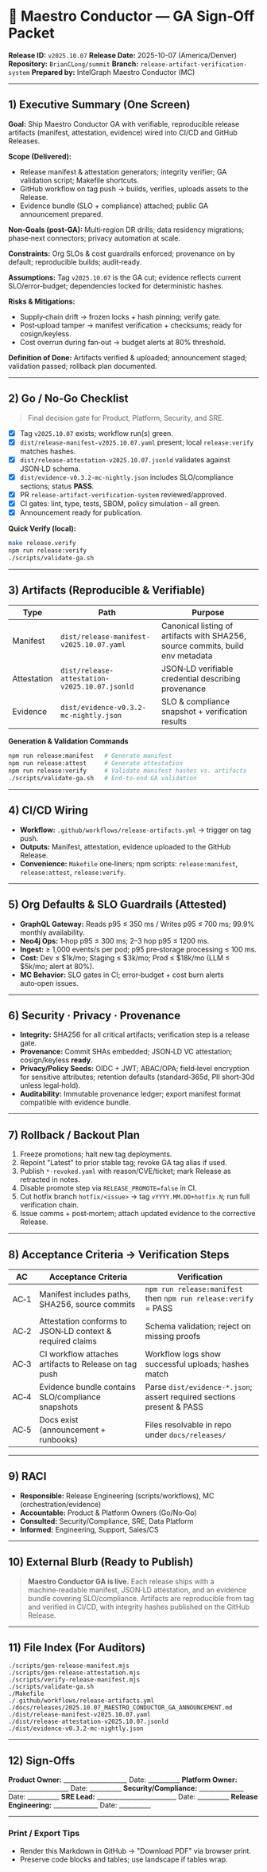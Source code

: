 # 🎯 Maestro Conductor — GA Sign‑Off Packet

**Release ID:** `v2025.10.07`
**Release Date:** 2025-10-07 (America/Denver)
**Repository:** `BrianCLong/summit`
**Branch:** `release-artifact-verification-system`
**Prepared by:** IntelGraph Maestro Conductor (MC)

---

## 1) Executive Summary (One Screen)

**Goal:** Ship Maestro Conductor GA with verifiable, reproducible release artifacts (manifest, attestation, evidence) wired into CI/CD and GitHub Releases.

**Scope (Delivered):**

* Release manifest & attestation generators; integrity verifier; GA validation script; Makefile shortcuts.
* GitHub workflow on tag push → builds, verifies, uploads assets to the Release.
* Evidence bundle (SLO + compliance) attached; public GA announcement prepared.

**Non‑Goals (post‑GA):** Multi‑region DR drills; data residency migrations; phase‑next connectors; privacy automation at scale.

**Constraints:** Org SLOs & cost guardrails enforced; provenance on by default; reproducible builds; audit‑ready.

**Assumptions:** Tag `v2025.10.07` is the GA cut; evidence reflects current SLO/error‑budget; dependencies locked for deterministic hashes.

**Risks & Mitigations:**

* Supply‑chain drift → frozen locks + hash pinning; verify gate.
* Post‑upload tamper → manifest verification + checksums; ready for cosign/keyless.
* Cost overrun during fan‑out → budget alerts at 80% threshold.

**Definition of Done:** Artifacts verified & uploaded; announcement staged; validation passed; rollback plan documented.

---

## 2) Go / No‑Go Checklist

> Final decision gate for Product, Platform, Security, and SRE.

* [x] Tag `v2025.10.07` exists; workflow run(s) green.
* [x] `dist/release-manifest-v2025.10.07.yaml` present; local `release:verify` matches hashes.
* [x] `dist/release-attestation-v2025.10.07.jsonld` validates against JSON‑LD schema.
* [x] `dist/evidence-v0.3.2-mc-nightly.json` includes SLO/compliance sections; status **PASS**.
* [x] PR `release-artifact-verification-system` reviewed/approved.
* [x] CI gates: lint, type, tests, SBOM, policy simulation – all green.
* [x] Announcement ready for publication.

**Quick Verify (local):**

```bash
make release.verify
npm run release:verify
./scripts/validate-ga.sh
```

---

## 3) Artifacts (Reproducible & Verifiable)

| Type        | Path                                          | Purpose                                                                        |
| ----------- | --------------------------------------------- | ------------------------------------------------------------------------------ |
| Manifest    | `dist/release-manifest-v2025.10.07.yaml`      | Canonical listing of artifacts with SHA256, source commits, build env metadata |
| Attestation | `dist/release-attestation-v2025.10.07.jsonld` | JSON‑LD verifiable credential describing provenance                            |
| Evidence    | `dist/evidence-v0.3.2-mc-nightly.json`        | SLO & compliance snapshot + verification results                               |

**Generation & Validation Commands**

```bash
npm run release:manifest   # Generate manifest
npm run release:attest     # Generate attestation
npm run release:verify     # Validate manifest hashes vs. artifacts
./scripts/validate-ga.sh   # End‑to‑end GA validation
```

---

## 4) CI/CD Wiring

* **Workflow:** `.github/workflows/release-artifacts.yml` → trigger on tag push.
* **Outputs:** Manifest, attestation, evidence uploaded to the GitHub Release.
* **Convenience:** `Makefile` one‑liners; npm scripts: `release:manifest`, `release:attest`, `release:verify`.

---

## 5) Org Defaults & SLO Guardrails (Attested)

* **GraphQL Gateway:** Reads p95 ≤ 350 ms / Writes p95 ≤ 700 ms; 99.9% monthly availability.
* **Neo4j Ops:** 1‑hop p95 ≤ 300 ms; 2–3 hop p95 ≤ 1200 ms.
* **Ingest:** ≥ 1,000 events/s per pod; p95 pre‑storage processing ≤ 100 ms.
* **Cost:** Dev ≤ $1k/mo; Staging ≤ $3k/mo; Prod ≤ $18k/mo (LLM ≤ $5k/mo; alert at 80%).
* **MC Behavior:** SLO gates in CI; error‑budget + cost burn alerts auto‑open issues.

---

## 6) Security · Privacy · Provenance

* **Integrity:** SHA256 for all critical artifacts; verification step is a release gate.
* **Provenance:** Commit SHAs embedded; JSON‑LD VC attestation; cosign/keyless **ready**.
* **Privacy/Policy Seeds:** OIDC + JWT; ABAC/OPA; field‑level encryption for sensitive attributes; retention defaults (standard‑365d, PII short‑30d unless legal‑hold).
* **Auditability:** Immutable provenance ledger; export manifest format compatible with evidence bundle.

---

## 7) Rollback / Backout Plan

1. Freeze promotions; halt new tag deployments.
2. Repoint "Latest" to prior stable tag; revoke GA tag alias if used.
3. Publish `*-revoked.yaml` with reason/CVE/ticket; mark Release as retracted in notes.
4. Disable promote step via `RELEASE_PROMOTE=false` in CI.
5. Cut hotfix branch `hotfix/<issue>` → tag `vYYYY.MM.DD+hotfix.N`; run full verification chain.
6. Issue comms + post‑mortem; attach updated evidence to the corrective Release.

---

## 8) Acceptance Criteria → Verification Steps

| AC   | Acceptance Criteria                                       | Verification                                                          |
| ---- | --------------------------------------------------------- | --------------------------------------------------------------------- |
| AC‑1 | Manifest includes paths, SHA256, source commits           | `npm run release:manifest` then `npm run release:verify` = PASS       |
| AC‑2 | Attestation conforms to JSON‑LD context & required claims | Schema validation; reject on missing proofs                           |
| AC‑3 | CI workflow attaches artifacts to Release on tag push     | Workflow logs show successful uploads; hashes match                   |
| AC‑4 | Evidence bundle contains SLO/compliance snapshots         | Parse `dist/evidence-*.json`; assert required sections present & PASS |
| AC‑5 | Docs exist (announcement + runbooks)                      | Files resolvable in repo under `docs/releases/`                       |

---

## 9) RACI

* **Responsible:** Release Engineering (scripts/workflows), MC (orchestration/evidence)
* **Accountable:** Product & Platform Owners (Go/No‑Go)
* **Consulted:** Security/Compliance, SRE, Data Platform
* **Informed:** Engineering, Support, Sales/CS

---

## 10) External Blurb (Ready to Publish)

> **Maestro Conductor GA is live.** Each release ships with a machine‑readable manifest, JSON‑LD attestation, and an evidence bundle covering SLO/compliance. Artifacts are reproducible from tag and verified in CI/CD, with integrity hashes published on the GitHub Release.

---

## 11) File Index (For Auditors)

```
./scripts/gen-release-manifest.mjs
./scripts/gen-release-attestation.mjs
./scripts/verify-release-manifest.mjs
./scripts/validate-ga.sh
./Makefile
./.github/workflows/release-artifacts.yml
./docs/releases/2025.10.07_MAESTRO_CONDUCTOR_GA_ANNOUNCEMENT.md
./dist/release-manifest-v2025.10.07.yaml
./dist/release-attestation-v2025.10.07.jsonld
./dist/evidence-v0.3.2-mc-nightly.json
```

---

## 12) Sign‑Offs

**Product Owner:** ____________________  Date: __________
**Platform Owner:** ___________________  Date: __________
**Security/Compliance:** ______________  Date: __________
**SRE Lead:** _________________________  Date: __________
**Release Engineering:** ______________  Date: __________

---

### Print / Export Tips

* Render this Markdown in GitHub → "Download PDF" via browser print.
* Preserve code blocks and tables; use landscape if tables wrap.